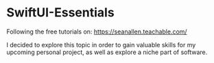 # SwiftUI-Essentials

Following the free tutorials on: https://seanallen.teachable.com/

I decided to explore this topic in order to gain valuable skills for my upcoming personal project, as well as explore a niche part of software.
